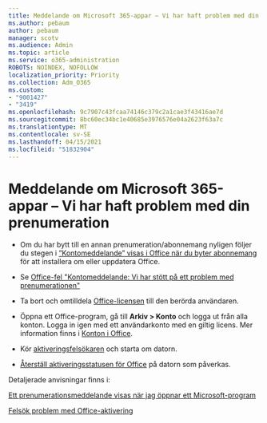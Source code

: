 ```yaml
---
title: Meddelande om Microsoft 365-appar – Vi har haft problem med din prenumeration
ms.author: pebaum
author: pebaum
manager: scotv
ms.audience: Admin
ms.topic: article
ms.service: o365-administration
ROBOTS: NOINDEX, NOFOLLOW
localization_priority: Priority
ms.collection: Adm_O365
ms.custom:
- "9001427"
- "3419"
ms.openlocfilehash: 9c7907c43fcaa74146c379c2a1cae3f43416ae7d
ms.sourcegitcommit: 8bc60ec34bc1e40685e3976576e04a2623f63a7c
ms.translationtype: MT
ms.contentlocale: sv-SE
ms.lasthandoff: 04/15/2021
ms.locfileid: "51832904"
---
```

# <a name="microsoft-365-apps-message---weve-run-into-a-problem-with-your-subscription"></a>Meddelande om Microsoft 365-appar – Vi har haft problem med din prenumeration

- Om du har bytt till en annan prenumeration/abonnemang nyligen följer du stegen i [”Kontomeddelande” visas i Office när du byter abonnemang](https://support.office.com/article/-account-notice-appears-in-office-after-switching-office-365-plans-857dc33a-1efc-4ce7-ac3f-ef616314e27d) för att installera om eller uppdatera Office.

- Se [Office-fel "Kontomeddelande: Vi har stött på ett problem med prenumerationen"](https://support.office.com/article/office-error-account-notice-we-ve-run-into-a-problem-with-your-office-365-subscription-17f71ecb-f53c-4f3d-ae18-7230ca1594c1)

- Ta bort och omtilldela [Office-licensen](https://docs.microsoft.com/microsoft-365/admin/add-users/add-users) till den berörda användaren. 

- Öppna ett Office-program, gå till **Arkiv > Konto** och logga ut från alla konton. Logga in igen med ett användarkonto med en giltig licens. Mer information finns i [Konton i Office](https://support.office.com/article/accounts-in-office-628ea040-f265-49de-b986-be09c3ebf8a9).

- Kör [aktiveringsfelsökaren](https://aka.ms/SARA-OfficeActivation-Alchemy) och starta om datorn.

- [Återställ aktiveringsstatusen för Office](https://docs.microsoft.com/office/troubleshoot/activation/reset-office-365-proplus-activation-state) på datorn som påverkas.

Detaljerade anvisningar finns i: 

[Ett prenumerationsmeddelande visas när jag öppnar ett Microsoft-program](https://support.office.com/article/a-subscription-notice-appears-when-i-open-an-office-365-application-4cabe32c-f594-4c0e-9191-3d3ade10cceb)

[Felsök problem med Office-aktivering](https://support.office.com/article/unlicensed-product-and-activation-errors-in-office-0d23d3c0-c19c-4b2f-9845-5344fedc4380)
